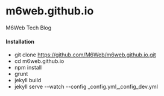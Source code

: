 m6web.github.io
===============

M6Web Tech Blog

#### Installation 

* git clone https://github.com/M6Web/m6web.github.io.git
* cd m6web.github.io
* npm install
* grunt
* jekyll build
* jekyll serve --watch --config \_config.yml,\_config_dev.yml
